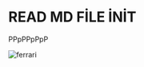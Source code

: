<h1> READ MD FİLE İNİT </h1>
<p> PPpPPpPpP </p>

![ferrari](https://encrypted-tbn0.gstatic.com/images?q=tbn:ANd9GcQ-YRWCUjo_kO7DIAppYOSEvPaGOx0SGHfMqBbRyF9pikLRXdBPMg "VERY FAST")
